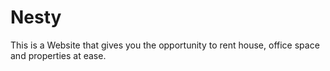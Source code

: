 # Nesty

This is a Website that gives you the opportunity to rent house, office space and properties at ease.